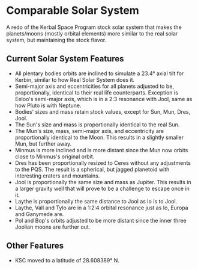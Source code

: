 # Comparable Solar System
A redo of the Kerbal Space Program stock solar system that makes the planets/moons (mostly orbital elements) more similar to the real solar system, but maintaining the stock flavor.

## Current Solar System Features
* All plentary bodies orbits are inclined to simulate a 23.4° axial tilt for Kerbin, similar to how Real Solar System does it.
* Semi-major axis and eccentricities for all planets adjusted to be, proportionally, identical to their real life counterparts. Exception is Eeloo's semi-major axis, which is in a 2:3 resonance with Jool, same as how Pluto is with Neptune.
* Bodies' sizes and mass retain stock values, except for Sun, Mun, Dres, Jool.
* The Sun's size and mass is proportionally identical to the real Sun.
* The Mun's size, mass, semi-major axis, and eccentricity are proportionally identical to the Moon. This results in a slightly smaller Mun, but further away.
* Minmus is more inclined and is more distant since the Mun now orbits close to Minmus's original orbit.
* Dres has been proportionally resized to Ceres without any adjustments to the PQS. The result is a spherical, but jagged planetoid with interesting craters and mountains.
* Jool is proportionally the same size and mass as Jupiter. This results in a larger gravity well that will prove to be a challenge to escape once in it.
* Laythe is proportionally the same distance to Jool as Io is to Jool.
* Laythe, Vall and Tylo are in a 1:2:4 orbital resonance just as Io, Europa and Ganymede are.
* Pol and Bop's orbits adjusted to be more distant since the inner three Joolian moons are further out.

## Other Features
* KSC moved to a latitude of 28.608389° N.
